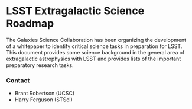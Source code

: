 # LSST Extragalactic Science Roadmap

The Galaxies Science Collaboration has been organizing the development of a whitepaper to identify critical science tasks in preparation for LSST. This document provides some science background in the general area of extragalactic astrophysics with LSST and provides lists of the important preparatory research tasks.

### Contact

* Brant Robertson (UCSC)
* Harry Ferguson (STScI)
